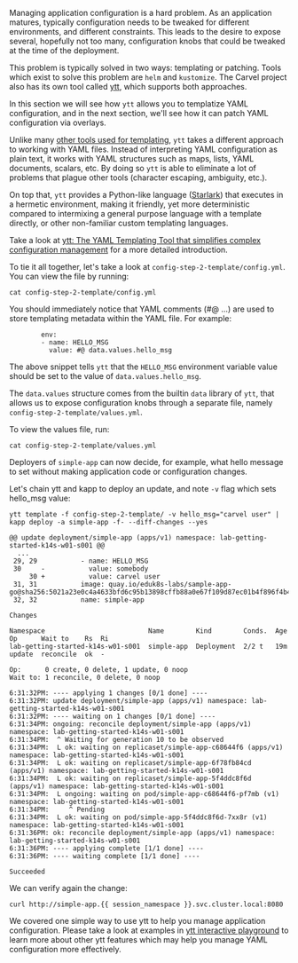 Managing application configuration is a hard problem. As an application matures, typically configuration needs to be tweaked for different environments, and different constraints. This leads to the desire to expose several, hopefully not too many, configuration knobs that could be tweaked at the time of the deployment.

This problem is typically solved in two ways: templating or patching. Tools which exist to solve this problem are `helm` and `kustomize`. The Carvel project also has its own tool called [ytt](https://get-ytt.io/), which supports both approaches.

In this section we will see how `ytt` allows you to templatize YAML configuration, and in the next section, we'll see how it can patch YAML configuration via overlays.

Unlike many [other tools used for templating](https://github.com/k14s/ytt/blob/master/docs/ytt-vs-x.md#ytt-vs-x), `ytt` takes a different approach to working with YAML files. Instead of interpreting YAML configuration as plain text, it works with YAML structures such as maps, lists, YAML documents, scalars, etc. By doing so `ytt` is able to eliminate a lot of problems that plague other tools (character escaping, ambiguity, etc.).

On top that, `ytt` provides a Python-like language ([Starlark](https://github.com/bazelbuild/starlark)) that executes in a hermetic environment, making it friendly, yet more deterministic compared to intermixing a general purpose language with a template directly, or other non-familiar custom templating languages.

Take a look at [ytt: The YAML Templating Tool that simplifies complex configuration management](https://developer.ibm.com/blogs/yaml-templating-tool-to-simplify-complex-configuration-management/) for a more detailed introduction.

To tie it all together, let's take a look at `config-step-2-template/config.yml`. You can view the file by running:

```execute
cat config-step-2-template/config.yml
```

You should immediately notice that YAML comments (#@ ...) are used to store templating metadata within the YAML file. For example:

```
        env:
        - name: HELLO_MSG
          value: #@ data.values.hello_msg
```

The above snippet tells `ytt` that the `HELLO_MSG` environment variable value should be set to the value of `data.values.hello_msg`.

The `data.values` structure comes from the builtin `data` library of `ytt`, that allows us to expose configuration knobs through a separate file, namely `config-step-2-template/values.yml`.

To view the values file, run:

```execute-2
cat config-step-2-template/values.yml
```

Deployers of `simple-app` can now decide, for example, what hello message to set without making application code or configuration changes.

Let's chain ytt and kapp to deploy an update, and note `-v` flag which sets hello_msg value:

```execute-1
ytt template -f config-step-2-template/ -v hello_msg="carvel user" | kapp deploy -a simple-app -f- --diff-changes --yes
```

```
@@ update deployment/simple-app (apps/v1) namespace: lab-getting-started-k14s-w01-s001 @@
  ...
 29, 29           - name: HELLO_MSG
 30     -           value: somebody
     30 +           value: carvel user
 31, 31           image: quay.io/eduk8s-labs/sample-app-go@sha256:5021a23e0c4a4633bfd6c95b13898cffb88a0e67f109d87ec01b4f896f4b4296
 32, 32           name: simple-app

Changes

Namespace                          Name        Kind        Conds.  Age  Op      Wait to    Rs  Ri
lab-getting-started-k14s-w01-s001  simple-app  Deployment  2/2 t   19m  update  reconcile  ok  -

Op:      0 create, 0 delete, 1 update, 0 noop
Wait to: 1 reconcile, 0 delete, 0 noop

6:31:32PM: ---- applying 1 changes [0/1 done] ----
6:31:32PM: update deployment/simple-app (apps/v1) namespace: lab-getting-started-k14s-w01-s001
6:31:32PM: ---- waiting on 1 changes [0/1 done] ----
6:31:34PM: ongoing: reconcile deployment/simple-app (apps/v1) namespace: lab-getting-started-k14s-w01-s001
6:31:34PM:  ^ Waiting for generation 10 to be observed
6:31:34PM:  L ok: waiting on replicaset/simple-app-c68644f6 (apps/v1) namespace: lab-getting-started-k14s-w01-s001
6:31:34PM:  L ok: waiting on replicaset/simple-app-6f78fb84cd (apps/v1) namespace: lab-getting-started-k14s-w01-s001
6:31:34PM:  L ok: waiting on replicaset/simple-app-5f4ddc8f6d (apps/v1) namespace: lab-getting-started-k14s-w01-s001
6:31:34PM:  L ongoing: waiting on pod/simple-app-c68644f6-pf7mb (v1) namespace: lab-getting-started-k14s-w01-s001
6:31:34PM:     ^ Pending
6:31:34PM:  L ok: waiting on pod/simple-app-5f4ddc8f6d-7xx8r (v1) namespace: lab-getting-started-k14s-w01-s001
6:31:36PM: ok: reconcile deployment/simple-app (apps/v1) namespace: lab-getting-started-k14s-w01-s001
6:31:36PM: ---- applying complete [1/1 done] ----
6:31:36PM: ---- waiting complete [1/1 done] ----

Succeeded
```

We can verify again the change:

```execute-2
curl http://simple-app.{{ session_namespace }}.svc.cluster.local:8080
```

We covered one simple way to use ytt to help you manage application configuration. Please take a look at examples in [ytt interactive playground](https://get-ytt.io/#playground) to learn more about other ytt features which may help you manage YAML configuration more effectively.
